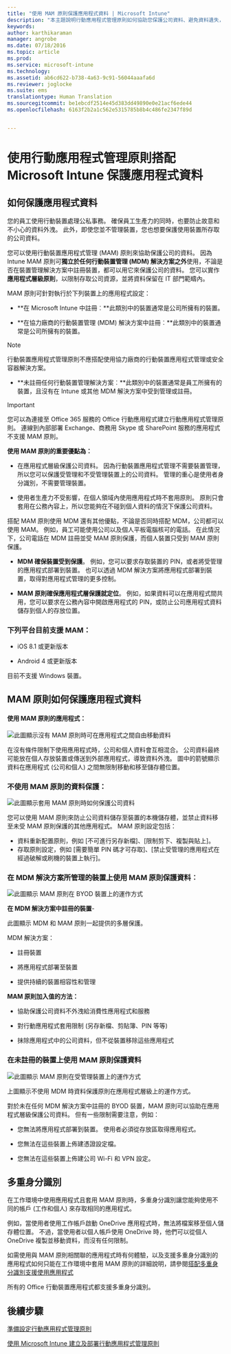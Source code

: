 ```yaml
---
title: "使用 MAM 原則保護應用程式資料 | Microsoft Intune"
description: "本主題說明行動應用程式管理原則如何協助您保護公司資料、避免資料遺失，以及區隔個人與工作的資訊。"
keywords: 
author: karthikaraman
manager: angrobe
ms.date: 07/18/2016
ms.topic: article
ms.prod: 
ms.service: microsoft-intune
ms.technology: 
ms.assetid: ab6cd622-b738-4a63-9c91-56044aaafa6d
ms.reviewer: joglocke
ms.suite: ems
translationtype: Human Translation
ms.sourcegitcommit: be1ebcdf2514e45d383dd49890e0e21acf6ede44
ms.openlocfilehash: 6163f2b2a1c562e5315785b8b4c486fe2347f89d


---
```


# 使用行動應用程式管理原則搭配 Microsoft Intune 保護應用程式資料

## 如何保護應用程式資料
您的員工使用行動裝置處理公私事務。  確保員工生產力的同時，也要防止故意和不小心的資料外洩。  此外，即使您並不管理裝置，您也想要保護使用裝置所存取的公司資料。

您可以使用行動裝置應用程式管理 (MAM) 原則來協助保護公司的資料。 因為 Intune MAM 原則可**獨立於任何行動裝置管理 (MDM) 解決方案之外**使用，不論是否在裝置管理解決方案中註冊裝置，都可以用它來保護公司的資料。 您可以實作**應用程式層級原則**，以限制存取公司資源，並將資料保留在 IT 部門範疇內。

MAM 原則可針對執行於下列裝置上的應用程式設定：

- **在 Microsoft Intune 中註冊︰**此類別中的裝置通常是公司所擁有的裝置。

-   **在協力廠商的行動裝置管理 (MDM) 解決方案中註冊︰**此類別中的裝置通常是公司所擁有的裝置。

  > [!NOTE]
  > 行動裝置應用程式管理原則不應搭配使用協力廠商的行動裝置應用程式管理或安全容器解決方案。

-   **未註冊任何行動裝置管理解決方案︰**此類別中的裝置通常是員工所擁有的裝置，且沒有在 Intune 或其他 MDM 解決方案中受到管理或註冊。

> [!IMPORTANT]
> 您可以為連接至 Office 365 服務的 Office 行動應用程式建立行動應用程式管理原則。 連線到內部部署 Exchange、商務用 Skype 或 SharePoint 服務的應用程式不支援 MAM 原則。

**使用 MAM 原則的重要優點為：**

-   在應用程式層級保護公司資料。  因為行動裝置應用程式管理不需要裝置管理，所以您可以保護受管理和不受管理裝置上的公司資料。 管理的重心是使用者身分識別，不需要管理裝置。

-   使用者生產力不受影響，在個人領域內使用應用程式時不套用原則。  原則只會套用在公務內容上，所以您能夠在不碰到個人資料的情況下保護公司資料。

搭配 MAM 原則使用 MDM 還有其他優點，不論是否同時搭配 MDM，公司都可以使用 MAM。 例如，員工可能使用公司以及個人平板電腦核可的電話。  在此情況下，公司電話在 MDM 註冊並受 MAM 原則保護，而個人裝置只受到 MAM 原則保護。

- **MDM 確保裝置受到保護**。  例如，您可以要求存取裝置的 PIN，或者將受管理的應用程式部署到裝置。 也可以透過 MDM 解決方案將應用程式部署到裝置，取得對應用程式管理的更多控制。

- **MAM 原則確保應用程式層保護就定位**。 例如，如果資料可以在應用程式間共用，您可以要求在公務內容中開啟應用程式的 PIN，或防止公司應用程式資料儲存到個人的存放位置。


### 下列平台目前支援 MAM：
-   iOS 8.1 或更新版本

-   Android 4 或更新版本

目前不支援 Windows 裝置。
##  MAM 原則如何保護應用程式資料

####  使用 MAM 原則的應用程式：

![此圖顯示沒有 MAM 原則時可在應用程式之間自由移動資料](../media/Apps_without_MAM_policies.png)

在沒有條件限制下使用應用程式時，公司和個人資料會互相混合。  公司資料最終可能放在個人存放裝置或傳送到外部應用程式，導致資料外洩。 圖中的箭號顯示資料在應用程式 (公司和個人) 之間無限制移動和移至儲存體位置。

### 不使用 MAM 原則的資料保護：

![此圖顯示套用 MAM 原則時如何保護公司資料 ](../media/Apps_with_mobile_app_policies.png)

您可以使用 MAM 原則來防止公司資料儲存至裝置的本機儲存體，並禁止資料移至未受 MAM 原則保護的其他應用程式。 MAM 原則設定包括：
- 資料重新配置原則，例如 [不可進行另存新檔]、[限制剪下、複製與貼上]。
- 存取原則設定，例如 [需要簡單 PIN 碼才可存取]、[禁止受管理的應用程式在經過破解或刷機的裝置上執行]。

### 在 MDM 解決方案所管理的裝置上使用 MAM 原則保護資料︰

![此圖顯示 MAM 原則在 BYOD 裝置上的運作方式](../media/MAM_BYOD_November.png)

**在 MDM 解決方案中註冊的裝置**-

此圖顯示 MDM 和 MAM 原則一起提供的多層保護。

MDM 解決方案：

-   註冊裝置

-   將應用程式部署至裝置

-   提供持續的裝置相容性和管理

**MAM 原則加入值的方法：**

-   協助保護公司資料不外洩給消費性應用程式和服務

-   對行動應用程式套用限制 (另存新檔、剪貼簿、PIN 等等)

-   抹除應用程式中的公司資料，但不從裝置移除這些應用程式


### 在未註冊的裝置上使用 MAM 原則保護資料

![此圖顯示 MAM 原則在受管理裝置上的運作方式](../media/MAM_ManagedDevices_November.png)

上圖顯示不使用 MDM 時資料保護原則在應用程式層級上的運作方式。

對於未在任何 MDM 解決方案中註冊的 BYOD 裝置，MAM 原則可以協助在應用程式層級保護公司資料。
但有一些限制需要注意，例如：

-   您無法將應用程式部署到裝置。  使用者必須從存放區取得應用程式。

-   您無法在這些裝置上佈建憑證設定檔。

-   您無法在這些裝置上佈建公司 Wi-Fi 和 VPN 設定。


## 多重身分識別

在工作環境中使用應用程式且套用 MAM 原則時，多重身分識別讓您能夠使用不同的帳戶 (工作和個人) 來存取相同的應用程式。  

例如，當使用者使用工作帳戶啟動 OneDrive 應用程式時，無法將檔案移至個人儲存體位置。 不過，當使用者以個人帳戶使用 OneDrive 時，他們可以從個人 OneDrive 複製並移動資料，而沒有任何限制。  

如需使用與 MAM 原則相關聯的應用程式時有何體驗，以及支援多重身分識別的應用程式如何只能在工作環境中套用 MAM 原則的詳細說明，請參閱[搭配多重身分識別支援使用應用程式](end-user-experience-for-mam-enabled-apps-with-microsoft-intune.md#using-apps-with-multi-identity-support)

所有的 Office 行動裝置應用程式都支援多重身分識別。

##  後續步驟
[準備設定行動應用程式管理原則](get-ready-to-configure-mobile-app-management-policies-with-microsoft-intune.md)

[使用 Microsoft Intune 建立及部署行動應用程式管理原則](create-and-deploy-mobile-app-management-policies-with-microsoft-intune.md)



<!--HONumber=Jul16_HO5-->


